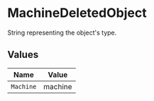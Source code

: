 # MachineDeletedObject

String representing the object's type.


## Values

| Name      | Value     |
| --------- | --------- |
| `Machine` | machine   |